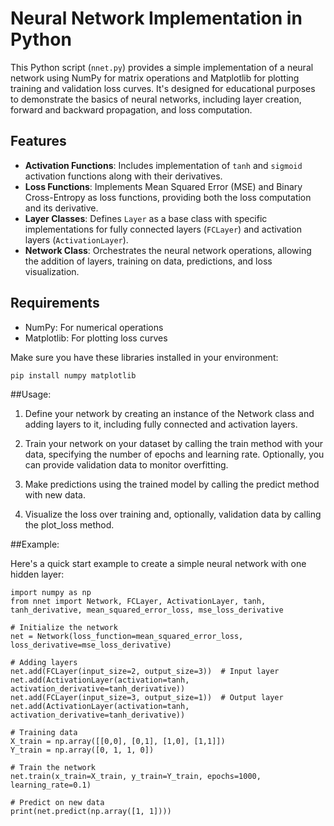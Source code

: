# Neural Network Implementation in Python

This Python script (`nnet.py`) provides a simple implementation of a neural network using NumPy for matrix operations and Matplotlib for plotting training and validation loss curves. It's designed for educational purposes to demonstrate the basics of neural networks, including layer creation, forward and backward propagation, and loss computation.

## Features

- **Activation Functions**: Includes implementation of `tanh` and `sigmoid` activation functions along with their derivatives.
- **Loss Functions**: Implements Mean Squared Error (MSE) and Binary Cross-Entropy as loss functions, providing both the loss computation and its derivative.
- **Layer Classes**: Defines `Layer` as a base class with specific implementations for fully connected layers (`FCLayer`) and activation layers (`ActivationLayer`).
- **Network Class**: Orchestrates the neural network operations, allowing the addition of layers, training on data, predictions, and loss visualization.

## Requirements

- NumPy: For numerical operations
- Matplotlib: For plotting loss curves

Make sure you have these libraries installed in your environment:

```sh
pip install numpy matplotlib
```

##Usage:

1. Define your network by creating an instance of the Network class and adding layers to it, including fully connected and activation layers.

2. Train your network on your dataset by calling the train method with your data, specifying the number of epochs and learning rate. Optionally, you can provide validation data to monitor overfitting.

3. Make predictions using the trained model by calling the predict method with new data.

4. Visualize the loss over training and, optionally, validation data by calling the plot_loss method.


##Example:

Here's a quick start example to create a simple neural network with one hidden layer:

```
import numpy as np
from nnet import Network, FCLayer, ActivationLayer, tanh, tanh_derivative, mean_squared_error_loss, mse_loss_derivative

# Initialize the network
net = Network(loss_function=mean_squared_error_loss, loss_derivative=mse_loss_derivative)

# Adding layers
net.add(FCLayer(input_size=2, output_size=3))  # Input layer
net.add(ActivationLayer(activation=tanh, activation_derivative=tanh_derivative))
net.add(FCLayer(input_size=3, output_size=1))  # Output layer
net.add(ActivationLayer(activation=tanh, activation_derivative=tanh_derivative))

# Training data
X_train = np.array([[0,0], [0,1], [1,0], [1,1]])
Y_train = np.array([0, 1, 1, 0])

# Train the network
net.train(x_train=X_train, y_train=Y_train, epochs=1000, learning_rate=0.1)

# Predict on new data
print(net.predict(np.array([1, 1])))
```


